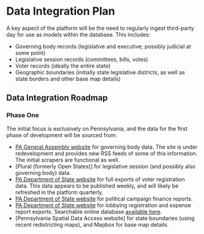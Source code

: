 # Data Integration Plan

A key aspect of the platform will be the need to regularly ingest third-party day for use as models within the database.
This includes:

- Governing body records (legislative and executive; possibly judicial at some point)
- Legislative session records (committees, bills, votes)
- Voter records (ideally the entire state)
- Geographic boundaries (initially state legislative districts, as well as state borders and other base map details)

## Data Integration Roadmap

### Phase One

The initial focus is exclusively on Pennsylvania, and the data for the first phase of development will be sourced
from:
- [PA General Assembly website](https://www.palegis.us) for governing body data. The site is under redevelopment and
provides new RSS feeds of some of this information. The initial scrapers are functional as well.
- [Plural (formerly Open States)] for legislative session (and possibly also governing body) data.
- [PA Department of State website](https://www.pavoterservices.pa.gov/Pages/PurchasePAFullVoterExport.aspx) for full exports
of voter registration data. This data appears to be published weekly, and will likely be refreshed in the platform
quarterly.
- [PA Department of State website](https://www.pa.gov/en/agencies/dos/resources/voting-and-elections-resources/campaign-finance-data.html)
for political campaign finance reports.
- [PA Department of State website](https://www.pa.gov/en/services/dos/search-lobbying-disclosure-reports.html)
for lobbying registration and expense report exports. Searchable online database
[available here](https://www.palobbyingservices.pa.gov/Public/wfSearch.aspx).
- [Pennsylvania Spatial Data Access website] for state boundaries (using recent redistricting maps), and Mapbox for base map
details.

